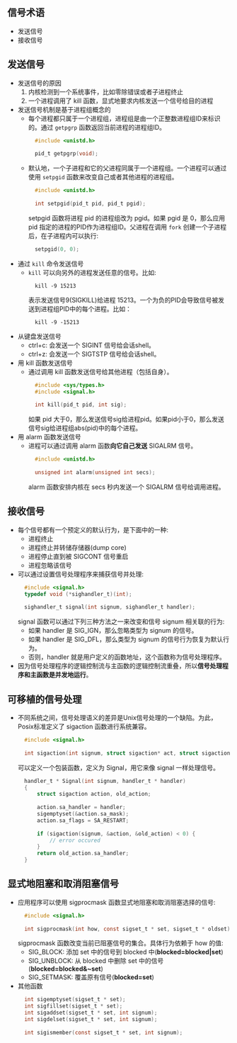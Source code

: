 
## 信号术语
- 发送信号
- 接收信号

## 发送信号
- 发送信号的原因
    1. 内核检测到一个系统事件，比如零除错误或者子进程终止
    2. 一个进程调用了 kill 函数，显式地要求内核发送一个信号给目的进程
- 发送信号机制是基于进程组概念的
    + 每个进程都只属于一个进程组，进程组是由一个正整数进程组ID来标识的。通过 `getpgrp` 函数返回当前进程的进程组ID。
      ```c
        #include <unistd.h>
        
        pid_t getpgrp(void);
      ```
    + 默认地，一个子进程和它的父进程同属于一个进程组。一个进程可以通过使用 `setpgid` 函数来改变自己或者其他进程的进程组。
      ```c
        #include <unistd.h>
        
        int setpgid(pid_t pid, pid_t pgid);
      ```
      setpgid 函数将进程 pid 的进程组改为 pgid。如果 pgid 是 0，那么应用 pid 指定的进程的PID作为进程组ID。父进程在调用 `fork` 创建一个子进程后，在子进程内可以执行:
      ```c
        setpgid(0, 0);
      ```
- 通过 `kill` 命令发送信号
    + `kill` 可以向另外的进程发送任意的信号。比如:
      ```shell
        kill -9 15213
      ```
      表示发送信号9(SIGKILL)给进程 15213。一个为负的PID会导致信号被发送到进程组PID中的每个进程。比如：
      ```shell
        kill -9 -15213
      ```
- 从键盘发送信号
    + ctrl+c: 会发送一个 SIGINT 信号给会话shell。
    + ctrl+z: 会发送一个 SIGTSTP 信号给会话shell。
- 用 kill 函数发送信号
    + 通过调用 kill 函数发送信号给其他进程（包括自身）。
      ```c
        #include <sys/types.h>
        #include <signal.h>
        
        int kill(pid_t pid, int sig);
      ```
      如果 pid 大于0，那么发送信号sig给进程pid。如果pid小于0，那么发送信号sig给进程组abs(pid)中的每个进程。
- 用 alarm 函数发送信号
    + 进程可以通过调用 alarm 函数**向它自己发送** SIGALRM 信号。
      ```c
        #include <unistd.h>
        
        unsigned int alarm(unsigned int secs);
      ```
      alarm 函数安排内核在 secs 秒内发送一个 SIGALRM 信号给调用进程。

## 接收信号
- 每个信号都有一个预定义的默认行为，是下面中的一种:
    + 进程终止
    + 进程终止并转储存储器(dump core)
    + 进程停止直到被 SIGCONT 信号重启
    + 进程忽略该信号
- 可以通过设置信号处理程序来捕获信号并处理:
  ```c
    #include <signal.h>
    typedef void (*sighandler_t)(int);
    
    sighandler_t signal(int signum, sighandler_t handler);
  ```
  signal 函数可以通过下列三种方法之一来改变和信号 signum 相关联的行为:
    + 如果 handler 是 SIG_IGN，那么忽略类型为 signum 的信号。
    + 如果 handler 是 SIG_DFL，那么类型为 signum 的信号行为恢复为默认行为。
    + 否则，handler 就是用户定义的函数地址，这个函数称为信号处理程序。
- 因为信号处理程序的逻辑控制流与主函数的逻辑控制流重叠，所以**信号处理程序和主函数是并发地运行**。

## 可移植的信号处理
- 不同系统之间，信号处理语义的差异是Unix信号处理的一个缺陷。为此，Posix标准定义了 sigaction 函数进行系统兼容。
  ```c
    #include <signal.h>
    
    int sigaction(int signum, struct sigaction* act, struct sigaction* oldact);
  ```
  可以定义一个包装函数，定义为 Signal，用它来像 signal 一样处理信号。
  ```c
    handler_t * Signal(int signum, handler_t * handler)
    {
        struct sigaction action, old_action;
        
        action.sa_handler = handler;
        sigemptyset(&action.sa_mask);
        action.sa_flags = SA_RESTART;
        
        if (sigaction(signum, &action, &old_action) < 0) {
            // error occured
        }
        return old_action.sa_handler;
    }
  ```
  
## 显式地阻塞和取消阻塞信号
- 应用程序可以使用 sigprocmask 函数显式地阻塞和取消阻塞选择的信号:
  ```c
    #include <signal.h>
    
    int sigprocmask(int how, const sigset_t * set, sigset_t * oldset);
  ```
  sigprocmask 函数改变当前已阻塞信号的集合。具体行为依赖于 how 的值:
    + SIG_BLOCK: 添加 set 中的信号到 blocked 中(**blocked=blocked|set**)
    + SIG_UNBLOCK: 从 blocked 中删除 set 中的信号(**blocked=blocked&~set**)
    + SIG_SETMASK: 覆盖原有信号(**blocked=set**)
- 其他函数
  ```c
    int sigemptyset(sigset_t * set);
    int sigfillset(sigset_t * set);
    int sigaddset(sigset_t * set, int signum);
    int sigdelset(sigset_t * set, int signum);
    
    int sigismember(const sigset_t * set, int signum);
  ```